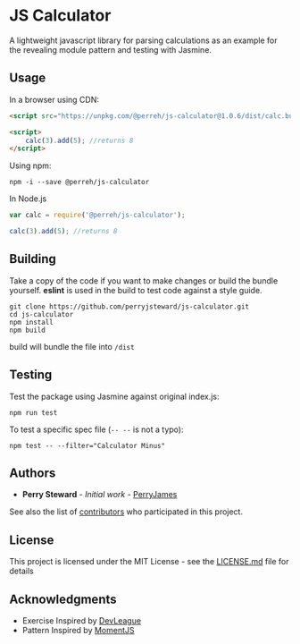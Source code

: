 # JS Calculator

A lightweight javascript library for parsing calculations as an example for the revealing module pattern and testing with Jasmine.


## Usage

In a browser using CDN:
```html
<script src="https://unpkg.com/@perreh/js-calculator@1.0.6/dist/calc.bundle.js"></script>

<script>
    calc(3).add(5); //returns 8
</script>
```

Using npm:
```shell
npm -i --save @perreh/js-calculator
```

In Node.js
```js
var calc = require('@perreh/js-calculator');

calc(3).add(5); //returns 8
```

## Building

Take a copy of the code if you want to make changes or build the bundle yourself. **eslint** is used in the build to test code against a style guide.

```shell
git clone https://github.com/perryjsteward/js-calculator.git
cd js-calculator
npm install
npm build
```

build will bundle the file into `/dist`

## Testing

Test the package using Jasmine against original index.js:

```shell
npm run test
```

To test a specific spec file (`-- --` is not a typo):

```shell
npm test -- --filter="Calculator Minus"
```

## Authors

* **Perry Steward** - *Initial work* - [PerryJames](https://github.com/perryjsteward)

See also the list of [contributors](https://github.com/perryjsteward/js-calculator/graphs/contributors) who participated in this project.

## License

This project is licensed under the MIT License - see the [LICENSE.md](LICENSE.md) file for details

## Acknowledgments

* Exercise Inspired by [DevLeague](https://github.com/devleague/js-calculator)
* Pattern Inspired by [MomentJS](https://github.com/moment/moment/)
